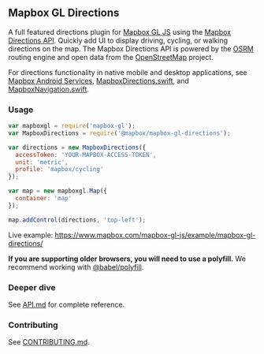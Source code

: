 Mapbox GL Directions
---

A full featured directions plugin for [Mapbox GL JS](https://github.com/mapbox/mapbox-gl-js) using the [Mapbox Directions API](https://www.mapbox.com/directions/). Quickly add UI to display driving, cycling, or walking directions on the map. The Mapbox Directions API is powered by the [OSRM](http://project-osrm.org/) routing engine and open data from the [OpenStreetMap](https://www.openstreetmap.org/) project.

For directions functionality in native mobile and desktop applications, see [Mapbox Android Services](https://github.com/mapbox/mapbox-java/), [MapboxDirections.swift](https://github.com/mapbox/MapboxDirections.swift/), and [MapboxNavigation.swift](https://github.com/mapbox/MapboxNavigation.swift/).

### Usage

```javascript
var mapboxgl = require('mapbox-gl');
var MapboxDirections = require('@mapbox/mapbox-gl-directions');

var directions = new MapboxDirections({
  accessToken: 'YOUR-MAPBOX-ACCESS-TOKEN',
  unit: 'metric',
  profile: 'mapbox/cycling'
});

var map = new mapboxgl.Map({
  container: 'map'
});

map.addControl(directions, 'top-left');
```

Live example: https://www.mapbox.com/mapbox-gl-js/example/mapbox-gl-directions/

**If you are supporting older browsers, you will need to use a polyfill.** We recommend working with [@babel/polyfill](https://babeljs.io/docs/en/babel-polyfill).

### Deeper dive

See [API.md](https://github.com/mapbox/mapbox-gl-directions/blob/master/API.md) for complete reference.

### Contributing

See [CONTRIBUTING.md](https://github.com/mapbox/mapbox-gl-directions/blob/master/CONTRIBUTING.md).
